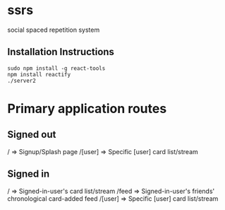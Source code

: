 ssrs
====

social spaced repetition system

## Installation Instructions

    sudo npm install -g react-tools
    npm install reactify
    ./server2


Primary application routes
==========================

## Signed out

/ => Signup/Splash page
/[user] => Specific [user] card list/stream

## Signed in

/ => Signed-in-user's card list/stream
/feed => Signed-in-user's friends' chronological card-added feed
/[user] => Specific [user] card list/stream
